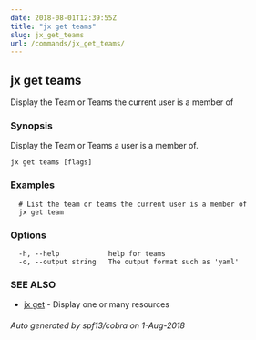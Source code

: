 ```yaml
---
date: 2018-08-01T12:39:55Z
title: "jx get teams"
slug: jx_get_teams
url: /commands/jx_get_teams/
---
```

## jx get teams

Display the Team or Teams the current user is a member of

### Synopsis

Display the Team or Teams a user is a member of.

```
jx get teams [flags]
```

### Examples

```
  # List the team or teams the current user is a member of
  jx get team
```

### Options

```
  -h, --help            help for teams
  -o, --output string   The output format such as 'yaml'
```

### SEE ALSO

* [jx get](/commands/jx_get/)	 - Display one or many resources

###### Auto generated by spf13/cobra on 1-Aug-2018
